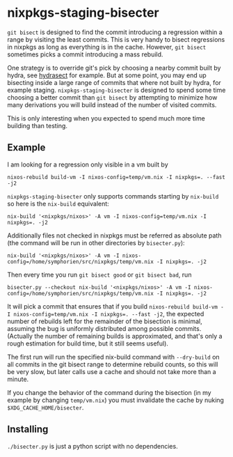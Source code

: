 <!--
SPDX-FileCopyrightText: 2024 Guillaume Girol <symphorien_bug@xlumurb.eu>

SPDX-License-Identifier: MIT
-->

# nixpkgs-staging-bisecter

`git bisect` is designed to find the commit introducing a regression within a
range by visiting the least commits. This is very handy to bisect regressions
in nixpkgs as long as everything is in the cache. However, `git bisect` sometimes
picks a commit introducing a mass rebuild.

One strategy is to override git's pick by choosing a nearby commit built by
hydra, see [hydrasect](https://git.qyliss.net/hydrasect/about/) for example.
But at some point, you may end up bisecting inside a large range of commits
that where not built by hydra, for example staging. `nixpkgs-staging-bisecter`
is designed to spend some time choosing a better commit than `git bisect` by
attempting to minimize how many derivations you will build instead of the number
of visited commits.

This is only interesting when you expected to spend much more time building than
testing.

## Example
I am looking for a regression only visible in a vm built by 
```
nixos-rebuild build-vm -I nixos-config=temp/vm.nix -I nixpkgs=. --fast -j2
```

`nixpkgs-staging-bisecter` only supports commands starting by `nix-build` so here is the `nix-build` equivalent:
```
nix-build '<nixpkgs/nixos>' -A vm -I nixos-config=temp/vm.nix -I nixpkgs=. -j2
```

Additionally files not checked in nixpkgs must be referred as absolute path (the command will be run in other directories by `bisecter.py`):
```
nix-build '<nixpkgs/nixos>' -A vm -I nixos-config=/home/symphorien/src/nixpkgs/temp/vm.nix -I nixpkgs=. -j2
```

Then every time you run `git bisect good` or `git bisect bad`, run
```
bisecter.py --checkout nix-build '<nixpkgs/nixos>' -A vm -I nixos-config=/home/symphorien/src/nixpkgs/temp/vm.nix -I nixpkgs=. -j2
```

It will pick a commit that ensures that if you build 
`nixos-rebuild build-vm -I nixos-config=temp/vm.nix -I nixpkgs=. --fast -j2`,
the expected number of rebuilds left for the remainder of the bisection is
minimal, assuming the bug is uniformly distributed among possible commits.
(Actually the number of remaining builds is approximated, and that's only a rough estimation for build time, but it still seems useful).

The first run will run the specified nix-build command with `--dry-build` on all commits in the
git bisect range to determine rebuild counts, so this will be very slow, but
later calls use a cache and should not take more than a minute.

If you change the behavior of the command during the bisection (in my example by changing `temp/vm.nix`) you must invalidate the cache by nuking `$XDG_CACHE_HOME/bisecter`.

## Installing

`./bisecter.py` is just a python script with no dependencies.

